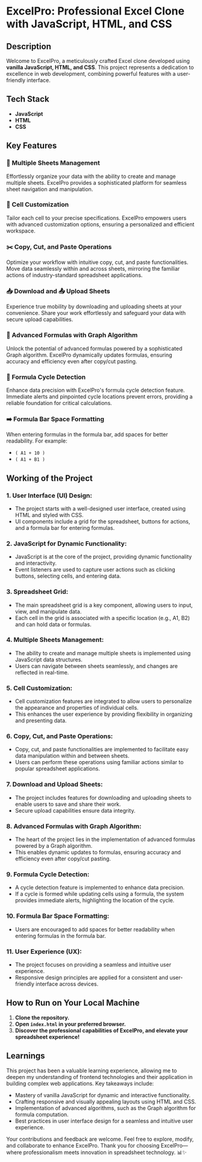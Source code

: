 # ExcelPro: Professional Excel Clone with JavaScript, HTML, and CSS

## Description

Welcome to ExcelPro, a meticulously crafted Excel clone developed using **vanilla JavaScript, HTML, and CSS**. This project represents a dedication to excellence in web development, combining powerful features with a user-friendly interface.

## Tech Stack

- **JavaScript**
- **HTML**
- **CSS**

## Key Features

### 📂 Multiple Sheets Management
Effortlessly organize your data with the ability to create and manage multiple sheets. ExcelPro provides a sophisticated platform for seamless sheet navigation and manipulation.

### 🎨 Cell Customization
Tailor each cell to your precise specifications. ExcelPro empowers users with advanced customization options, ensuring a personalized and efficient workspace.

### ✂️ Copy, Cut, and Paste Operations
Optimize your workflow with intuitive copy, cut, and paste functionalities. Move data seamlessly within and across sheets, mirroring the familiar actions of industry-standard spreadsheet applications.

### 📥 Download and 📤 Upload Sheets
Experience true mobility by downloading and uploading sheets at your convenience. Share your work effortlessly and safeguard your data with secure upload capabilities.

### 🧮 Advanced Formulas with Graph Algorithm
Unlock the potential of advanced formulas powered by a sophisticated Graph algorithm. ExcelPro dynamically updates formulas, ensuring accuracy and efficiency even after copy/cut pasting.

### 🔄 Formula Cycle Detection
Enhance data precision with ExcelPro's formula cycle detection feature. Immediate alerts and pinpointed cycle locations prevent errors, providing a reliable foundation for critical calculations.

### ➡️ Formula Bar Space Formatting
When entering formulas in the formula bar, add spaces for better readability. For example:
- `( A1 + 10 )`
- `( A1 + B1 )`

## Working of the Project

### 1. **User Interface (UI) Design:**
   - The project starts with a well-designed user interface, created using HTML and styled with CSS.
   - UI components include a grid for the spreadsheet, buttons for actions, and a formula bar for entering formulas.

### 2. **JavaScript for Dynamic Functionality:**
   - JavaScript is at the core of the project, providing dynamic functionality and interactivity.
   - Event listeners are used to capture user actions such as clicking buttons, selecting cells, and entering data.

### 3. **Spreadsheet Grid:**
   - The main spreadsheet grid is a key component, allowing users to input, view, and manipulate data.
   - Each cell in the grid is associated with a specific location (e.g., A1, B2) and can hold data or formulas.

### 4. **Multiple Sheets Management:**
   - The ability to create and manage multiple sheets is implemented using JavaScript data structures.
   - Users can navigate between sheets seamlessly, and changes are reflected in real-time.

### 5. **Cell Customization:**
   - Cell customization features are integrated to allow users to personalize the appearance and properties of individual cells.
   - This enhances the user experience by providing flexibility in organizing and presenting data.

### 6. **Copy, Cut, and Paste Operations:**
   - Copy, cut, and paste functionalities are implemented to facilitate easy data manipulation within and between sheets.
   - Users can perform these operations using familiar actions similar to popular spreadsheet applications.

### 7. **Download and Upload Sheets:**
   - The project includes features for downloading and uploading sheets to enable users to save and share their work.
   - Secure upload capabilities ensure data integrity.

### 8. **Advanced Formulas with Graph Algorithm:**
   - The heart of the project lies in the implementation of advanced formulas powered by a Graph algorithm.
   - This enables dynamic updates to formulas, ensuring accuracy and efficiency even after copy/cut pasting.

### 9. **Formula Cycle Detection:**
   - A cycle detection feature is implemented to enhance data precision.
   - If a cycle is formed while updating cells using a formula, the system provides immediate alerts, highlighting the location of the cycle.

### 10. **Formula Bar Space Formatting:**
   - Users are encouraged to add spaces for better readability when entering formulas in the formula bar.

### 11. **User Experience (UX):**
   - The project focuses on providing a seamless and intuitive user experience.
   - Responsive design principles are applied for a consistent and user-friendly interface across devices.

## How to Run on Your Local Machine

1. **Clone the repository.**
2. **Open `index.html` in your preferred browser.**
3. **Discover the professional capabilities of ExcelPro, and elevate your spreadsheet experience!**

## Learnings

This project has been a valuable learning experience, allowing me to deepen my understanding of frontend technologies and their application in building complex web applications. Key takeaways include:

- Mastery of vanilla JavaScript for dynamic and interactive functionality.
- Crafting responsive and visually appealing layouts using HTML and CSS.
- Implementation of advanced algorithms, such as the Graph algorithm for formula computation.
- Best practices in user interface design for a seamless and intuitive user experience.


Your contributions and feedback are welcome. Feel free to explore, modify, and collaborate to enhance ExcelPro. Thank you for choosing ExcelPro—where professionalism meets innovation in spreadsheet technology. 📊✨
